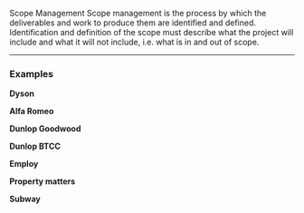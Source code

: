  Scope Management
Scope management is the process by which the deliverables and work to produce them are identified and defined. Identification and definition of the scope must describe what the project will include and what it will not include, i.e. what is in and out of scope.

<hr>

### Examples


**Dyson**


**Alfa Romeo**


**Dunlop Goodwood**


**Dunlop BTCC**


**Employ**


**Property matters**


**Subway**

